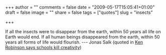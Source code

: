 +++
author = ""
comments = false
date = "2009-05-17T15:05:41+01:00"
draft = false
image = ""
share = false
tags = ["quotes"]
slug = "insects"

+++

If all the insects were to disappear from the earth, within 50 years all life
on Earth would end. If all human beings disappeared from the earth, within 50
years all forms of life would flourish. --- Jonas Salk (quoted in [Ken
Robinson says schools kill
creativity](http://www.ted.com/index.php/talks/ken_robinson_says_schools_kill_creativity.html))
